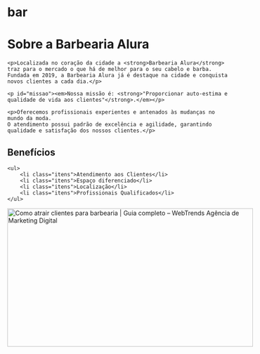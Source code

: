 # bar
<div class="principal">
    <h1>Sobre a Barbearia Alura</h1>

    <p>Localizada no coração da cidade a <strong>Barbearia Alura</strong> traz para o mercado o que há de melhor para o seu cabelo e barba. 
    Fundada em 2019, a Barbearia Alura já é destaque na cidade e conquista novos clientes a cada dia.</p>

    <p id="missao"><em>Nossa missão é: <strong>"Proporcionar auto-estima e qualidade de vida aos clientes"</strong>.</em></p>

    <p>Oferecemos profissionais experientes e antenados às mudanças no mundo da moda. 
    O atendimento possui padrão de excelência e agilidade, garantindo qualidade e satisfação dos nossos clientes.</p>
</div>
<div class="beneficios">
    <h2>Benefícios</h2>

    <ul>
        <li class="itens">Atendimento aos Clientes</li>
        <li class="itens">Espaço diferenciado</li>
        <li class="itens">Localização</li>
        <li class="itens">Profissionais Qualificados</li>
    </ul>

 <img src="https://webtrends.net.br/wp-content/uploads/2020/10/Como-atrair-clientes-para-barbearia.png" jsaction="VQAsE" class="sFlh5c pT0Scc iPVvYb" style="max-width: 1000px; height: 315px; margin: 0px; width: 559px;" alt="Como atrair clientes para barbearia | Guia completo – WebTrends Agência de  Marketing Digital" jsname="kn3ccd" aria-hidden="false">
